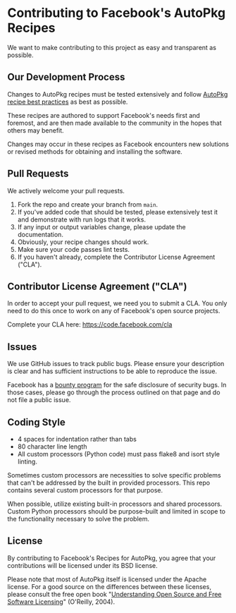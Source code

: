 # Contributing to Facebook's AutoPkg Recipes
We want to make contributing to this project as easy and transparent as
possible.

## Our Development Process
Changes to AutoPkg recipes must be tested extensively and follow [AutoPkg recipe best practices](https://github.com/autopkg/autopkg/wiki/Recipe-Writing-Guidelines) as best as possible.

These recipes are authored to support Facebook's needs first and foremost, and are then made available to the community in the hopes that others may benefit.

Changes may occur in these recipes as Facebook encounters new solutions or revised methods for obtaining and installing the software.

## Pull Requests
We actively welcome your pull requests.

1. Fork the repo and create your branch from `main`.
2. If you've added code that should be tested, please extensively test it and demonstrate with run logs that it works.
3. If any input or output variables change, please update the documentation.
4. Obviously, your recipe changes should work.
5. Make sure your code passes lint tests.
6. If you haven't already, complete the Contributor License Agreement ("CLA").

## Contributor License Agreement ("CLA")
In order to accept your pull request, we need you to submit a CLA. You only need
to do this once to work on any of Facebook's open source projects.

Complete your CLA here: <https://code.facebook.com/cla>

## Issues
We use GitHub issues to track public bugs. Please ensure your description is
clear and has sufficient instructions to be able to reproduce the issue.

Facebook has a [bounty program](https://www.facebook.com/whitehat/) for the safe
disclosure of security bugs. In those cases, please go through the process
outlined on that page and do not file a public issue.

## Coding Style
* 4 spaces for indentation rather than tabs
* 80 character line length
* All custom processors (Python code) must pass flake8 and isort style linting.

Sometimes custom processors are necessities to solve specific problems that can't be addressed by the built in provided processors. This repo contains several custom processors for that purpose.

When possible, utilize existing built-in processors and shared processors.  Custom Python processors should be purpose-built and limited in scope to the functionality necessary to solve the problem.

## License
By contributing to Facebook's Recipes for AutoPkg, you agree that your contributions will be licensed
under its BSD license.

Please note that most of AutoPkg itself is licensed under the Apache license. For a good source on the differences between these licenses, please consult the free open book "[Understanding Open Source and Free Software Licensing](http://www.oreilly.com/openbook/osfreesoft/)" (O'Reilly, 2004).
